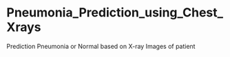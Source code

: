 # Pneumonia_Prediction_using_Chest_Xrays
Prediction Pneumonia or Normal based on X-ray Images of patient

